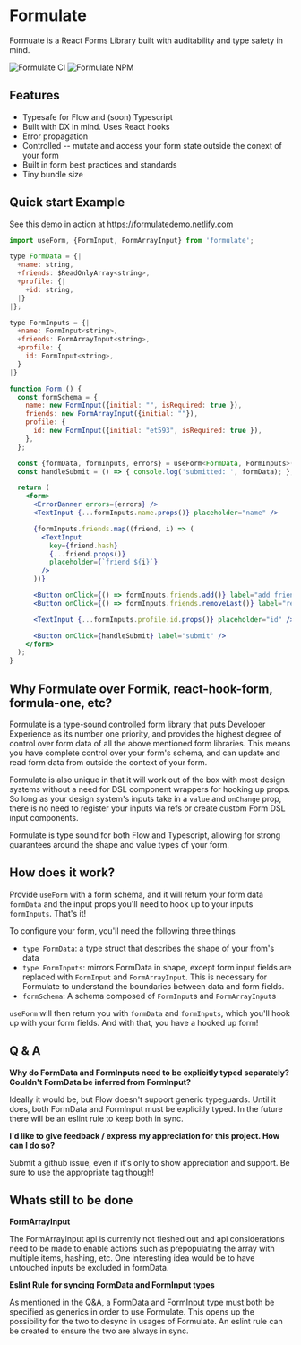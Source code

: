 # Formulate

Formuate is a React Forms Library built with auditability and type safety in mind.

![Formulate CI](https://github.com/FermiDirak/Formulate/workflows/Formulate%20CI/badge.svg)
![Formulate NPM](https://badge.fury.io/js/formulate.svg)

## Features

* Typesafe for Flow and (soon) Typescript
* Built with DX in mind. Uses React hooks
* Error propagation
* Controlled -- mutate and access your form state outside the conext of your form
* Built in form best practices and standards
* Tiny bundle size

## Quick start Example

See this demo in action at https://formulatedemo.netlify.com

```jsx
import useForm, {FormInput, FormArrayInput} from 'formulate';

type FormData = {|
  +name: string,
  +friends: $ReadOnlyArray<string>,
  +profile: {|
    +id: string,
  |}
|};

type FormInputs = {|
  +name: FormInput<string>,
  +friends: FormArrayInput<string>,
  +profile: {
    id: FormInput<string>,
  }
|}

function Form () {
  const formSchema = {
    name: new FormInput({initial: "", isRequired: true }),
    friends: new FormArrayInput({initial: ""}),
    profile: {
      id: new FormInput({initial: "et593", isRequired: true }),
    },
  };

  const {formData, formInputs, errors} = useForm<FormData, FormInputs>(formSchema);
  const handleSubmit = () => { console.log('submitted: ', formData); };

  return (
    <form>
      <ErrorBanner errors={errors} />
      <TextInput {...formInputs.name.props()} placeholder="name" />

      {formInputs.friends.map((friend, i) => (
        <TextInput
          key={friend.hash}
          {...friend.props()}
          placeholder={`friend ${i}`}
        />
      ))}

      <Button onClick={() => formInputs.friends.add()} label="add friend" />
      <Button onClick={() => formInputs.friends.removeLast()} label="remove friend"/>

      <TextInput {...formInputs.profile.id.props()} placeholder="id" />

      <Button onClick={handleSubmit} label="submit" />
    </form>
  );
}
```

## Why Formulate over Formik, react-hook-form, formula-one, etc?

Formulate is a type-sound controlled form library that puts Developer Experience as its number one priority, and provides the highest degree of control over form data of all the above mentioned form libraries. This means you have complete control over your form's schema, and can update and read form data from outside the context of your form.

Formulate is also unique in that it will work out of the box with most design systems without a need for DSL component wrappers for hooking up props. So long as your design system's inputs take in a `value` and `onChange` prop, there is no need to register your inputs via refs or create custom Form DSL input components.

Formulate is type sound for both Flow and Typescript, allowing for strong guarantees around the shape and value types of your form.

## How does it work?

Provide `useForm` with a form schema, and it will return your form data `formData` and the input props you'll need to hook up to your inputs `formInputs`. That's it!

To configure your form, you'll need the following three things
* `type FormData`: a type struct that describes the shape of your from's data
* `type FormInputs`: mirrors FormData in shape, except form input fields are replaced with `FormInput` and `FormArrayInput`. This is necessary for Formulate to understand the boundaries between data and form fields.
* `formSchema`: A schema composed of `FormInput`s and `FormArrayInput`s

`useForm` will then return you with `formData` and `formInputs`, which you'll hook up with your form fields. And with that, you have a hooked up form!

## Q & A

__Why do FormData and FormInputs need to be explicitly typed separately? Couldn't FormData be inferred from FormInput?__

Ideally it would be, but Flow doesn't support generic typeguards. Until it does, both FormData and FormInput must be explicitly typed. In the future there will be an eslint rule to keep both in sync.

__I'd like to give feedback / express my appreciation for this project. How can I do so?__

Submit a github issue, even if it's only to show appreciation and support. Be sure to use the appropriate tag though!

## Whats still to be done

__FormArrayInput__

The FormArrayInput api is currently not fleshed out and api considerations need to be made to enable actions such as prepopulating the array with multiple items, hashing, etc. One interesting idea would be to have untouched inputs be excluded in formData.

__Eslint Rule for syncing FormData and FormInput types__

As mentioned in the Q&A, a FormData and FormInput type must both be specified as generics in order to use Formulate. This opens up the possibility for the two to desync in usages of Formulate. An eslint rule can be created to ensure the two are always in sync.
